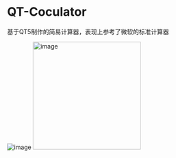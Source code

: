 # QT-Coculator
基于QT5制作的简易计算器，表现上参考了微软的标准计算器

![image](https://github.com/1317384355/QT-calculator/assets/102018250/358b7377-b0e6-4db9-b005-2745f17b2fcb)
<img width="252" alt="image" src="https://github.com/1317384355/QT-calculator/assets/102018250/5bf409dc-72d5-49d3-ab83-62c11d36878a">

